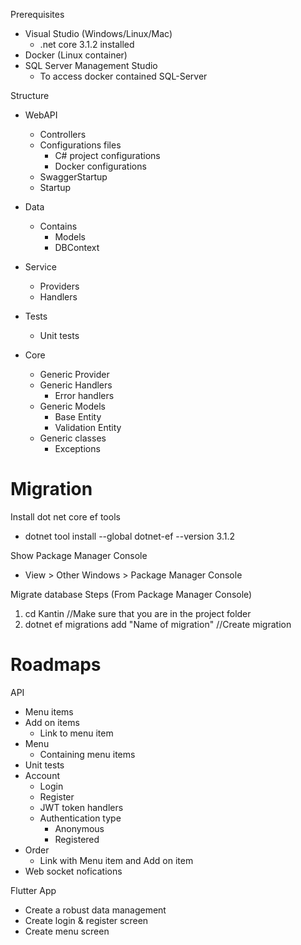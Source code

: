 Prerequisites
- Visual Studio (Windows/Linux/Mac)
    - .net core 3.1.2 installed
- Docker (Linux container)
- SQL Server Management Studio
    - To access docker contained SQL-Server


Structure
- WebAPI 
    - Controllers
    - Configurations files
        - C# project configurations
        - Docker configurations
    - SwaggerStartup
    - Startup

- Data
    - Contains
        - Models
        - DBContext
- Service
    - Providers
    - Handlers

- Tests
    - Unit tests

- Core
    - Generic Provider
    - Generic Handlers
        - Error handlers
    - Generic Models
        - Base Entity
        - Validation Entity
    - Generic classes
        - Exceptions

Migration
=============================================================
Install dot net core ef tools
- dotnet tool install --global dotnet-ef --version 3.1.2

Show Package Manager Console 
- View > Other Windows > Package Manager Console 

Migrate database Steps (From Package Manager Console)
1. cd Kantin //Make sure that you are in the project folder
2. dotnet ef migrations add "Name of migration" //Create migration

Roadmaps
==============================================================
API
- Menu items
- Add on items
    - Link to menu item
- Menu
    - Containing menu items
- Unit tests
- Account
    - Login
    - Register
    - JWT token handlers
    - Authentication type
        - Anonymous
        - Registered
- Order
    - Link with Menu item and Add on item
- Web socket nofications


Flutter App
- Create a robust data management 
- Create login & register screen
- Create menu screen
